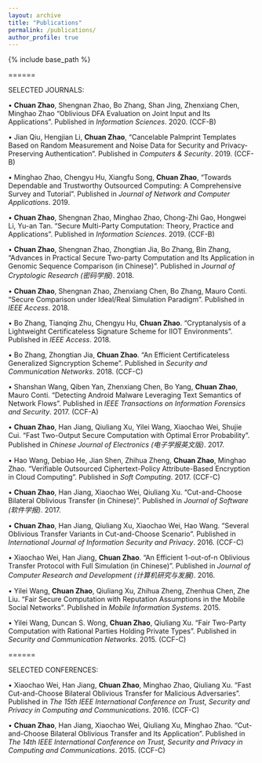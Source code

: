 ```yaml
---
layout: archive
title: "Publications"
permalink: /publications/
author_profile: true
---
```



{% include base_path %}

======

SELECTED JOURNALS:

• <b>Chuan Zhao</b>, Shengnan Zhao, Bo Zhang, Shan Jing, Zhenxiang Chen, Minghao Zhao “Oblivious DFA Evaluation on Joint Input and Its Applications”. Published in <i>Information Sciences</i>. 2020. (CCF-B)

• Jian Qiu, Hengjian Li, <b>Chuan Zhao</b>, “Cancelable Palmprint Templates Based on Random Measurement and Noise Data for Security and Privacy-Preserving Authentication”. Published in <i>Computers & Security</i>. 2019. (CCF-B)

• Minghao Zhao, Chengyu Hu, Xiangfu Song, <b>Chuan Zhao</b>, “Towards Dependable and Trustworthy Outsourced Computing: A Comprehensive Survey and Tutorial”. Published in <i>Journal of Network and Computer Applications</i>. 2019.

• <b>Chuan Zhao</b>, Shengnan Zhao, Minghao Zhao, Chong-Zhi Gao, Hongwei Li, Yu-an Tan. “Secure Multi-Party Computation: Theory, Practice and Applications”. Published in <i>Information Sciences</i>. 2019. (CCF-B)

• <b>Chuan Zhao</b>, Shengnan Zhao, Zhongtian Jia, Bo Zhang, Bin Zhang, “Advances in Practical Secure Two-party Computation and Its Application in Genomic Sequence Comparison (in Chinese)”. Published in <i>Journal of Cryptologic Research (密码学报)</i>. 2018.

• <b>Chuan Zhao</b>, Shengnan Zhao, Zhenxiang Chen, Bo Zhang, Mauro Conti. “Secure Comparison under Ideal/Real Simulation Paradigm”. Published in <i>IEEE Access</i>. 2018.

• Bo Zhang, Tianqing Zhu, Chengyu Hu, <b>Chuan Zhao</b>. “Cryptanalysis of a Lightweight Certificateless Signature Scheme for IIOT Environments”. Published in <i>IEEE Access</i>. 2018.

• Bo Zhang, Zhongtian Jia, <b>Chuan Zhao</b>. “An Efficient Certificateless Generalized Signcryption Scheme”. Published in <i>Security and Communication Networks</i>. 2018. (CCF-C)

• Shanshan Wang, Qiben Yan, Zhenxiang Chen, Bo Yang, <b>Chuan Zhao</b>, Mauro Conti. “Detecting Android Malware Leveraging Text Semantics of Network Flows”. Published in <i>IEEE Transactions on Information Forensics and Security</i>. 2017. (CCF-A)

• <b>Chuan Zhao</b>, Han Jiang, Qiuliang Xu, Yilei Wang, Xiaochao Wei, Shujie Cui. “Fast Two-Output Secure Computation with Optimal Error Probability”. Published in <i>Chinese Journal of Electronics (电子学报英文版)</i>. 2017.

• Hao Wang, Debiao He, Jian Shen, Zhihua Zheng, <b>Chuan Zhao</b>, Minghao Zhao. “Verifiable Outsourced Ciphertext-Policy Attribute-Based Encryption in Cloud Computing”. Published in <i>Soft Computing</i>. 2017. (CCF-C)

• <b>Chuan Zhao</b>, Han Jiang, Xiaochao Wei, Qiuliang Xu. “Cut-and-Choose Bilateral Oblivious Transfer (in Chinese)”. Published in <i>Journal of Software (软件学报)</i>. 2017.

• <b>Chuan Zhao</b>, Han Jiang, Qiuliang Xu, Xiaochao Wei, Hao Wang. “Several Oblivious Transfer Variants in Cut-and-Choose Scenario”. Published in <i>International Journal of Information Security and Privacy</i>. 2016. (CCF-C)

• Xiaochao Wei, Han Jiang, <b>Chuan Zhao</b>. “An Efficient 1-out-of-n Oblivious Transfer Protocol with Full Simulation (in Chinese)”. Published in <i>Journal of Computer Research and Development (计算机研究与发展)</i>. 2016.

• Yilei Wang, <b>Chuan Zhao</b>, Qiuliang Xu, Zhihua Zheng, Zhenhua Chen, Zhe Liu. “Fair Secure Computation with Reputation Assumptions in the Mobile Social Networks”. Published in <i>Mobile Information Systems</i>. 2015.

• Yilei Wang, Duncan S. Wong, <b>Chuan Zhao</b>, Qiuliang Xu. “Fair Two-Party Computation with Rational Parties Holding Private Types”. Published in <i>Security and Communication Networks</i>. 2015. (CCF-C)

======

SELECTED CONFERENCES:

• Xiaochao Wei, Han Jiang, <b>Chuan Zhao</b>, Minghao Zhao, Qiuliang Xu. “Fast Cut-and-Choose Bilateral Oblivious Transfer for Malicious Adversaries”. Published in <i>The 15th IEEE International Conference on Trust, Security and Privacy in Computing and Communications</i>. 2016. (CCF-C)

• <b>Chuan Zhao</b>, Han Jiang, Xiaochao Wei, Qiuliang Xu, Minghao Zhao. “Cut-and-Choose Bilateral Oblivious Transfer and Its Application”. Published in <i>The 14th IEEE International Conference on Trust, Security and Privacy in Computing and Communications</i>. 2015. (CCF-C)
